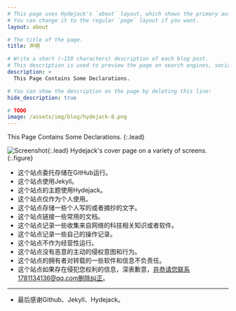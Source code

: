 ```yaml
---
# This page uses Hydejack's `about` layout, which shows the primary author's picture and about text at the top.
# You can change it to the regular `page` layout if you want.
layout: about

# The title of the page.
title: 声明

# Write a short (~150 characters) description of each blog post.
# This description is used to preview the page on search engines, social media, etc.
description: >
  This Page Contains Some Declarations.

# You can show the description on the page by deleting this line:
hide_description: true

# TODO
image: /assets/img/blog/hydejack-8.png
---
```


This Page Contains Some Declarations.
{:.lead}

![Screenshot](assets/img/blog/hydejack-8.png){:.lead}
Hydejack's cover page on a variety of screens.
{:.figure}

* 这个站点委托存储在GitHub运行。
* 这个站点使用Jekyll。
* 这个站点的主题使用Hydejack。
* 这个站点仅作为个人使用。
* 这个站点存储一些个人写的或者摘抄的文字。
* 这个站点链接一些常用的文档。
* 这个站点记录一些收集来自网络的科技相关知识或者软件。
* 这个站点记录一些自己的操作记录。
* 这个站点不作为经营性运行。
* 这个站点没有恶意的主动的侵权意图和行为。
* 这个站点的拥有者对转载的一些软件和信息不负责任。
*  这个站点如果存在侵犯您权利的信息，深表歉意，并恭请您联系1781134136@qq.com删除纠正。
---
* 最后感谢Github、Jekyll、Hydejack。